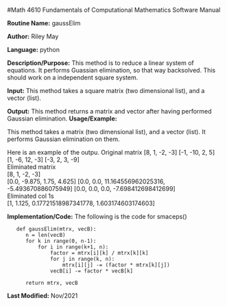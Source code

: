 #Math 4610 Fundamentals of Computational Mathematics Software Manual 

**Routine Name:**           gaussElim 

**Author:** Riley May

**Language:** python

**Description/Purpose:** This method is to reduce a linear system of equations. It performs Guassian elimination,
so that way backsolved. This should work on a independent square system. 

**Input:** This method takes a square matrix (two dimensional list), and a vector (list). 

**Output:** This method returns a matrix and vector after having performed Gaussian elimination. 
**Usage/Example:**

This method takes a matrix (two dimensional list), and a vector (list). It performs Gaussian elimination on them. 

Here is an example of the outpu. 
Original matrix 
[8, 1, -2, -3]
[-1, -10, 2, 5]    
[1, -6, 12, -3]
[-3, 2, 3, -9]   
Eliminated matrix  
[8, 1, -2, -3]        
[0.0, -9.875, 1.75, 4.625] 
[0.0, 0.0, 11.164556962025316, -5.493670886075949]
[0.0, 0.0, 0.0, -7.698412698412699]          
Eliminated col 1s                      
[1, 1.125, 0.17721518987341778, 1.603174603174603]  


**Implementation/Code:** The following is the code for smaceps()
      
       def gaussElim(mtrx, vecB):
          n = len(vecB)
          for k in range(0, n-1):
              for i in range(k+1, n):
                  factor = mtrx[i][k] / mtrx[k][k]
                  for j in range(k, n):
                      mtrx[i][j] -= (factor * mtrx[k][j]) 
                  vecB[i] -= factor * vecB[k]
          
          return mtrx, vecB

**Last Modified:** Nov/2021
